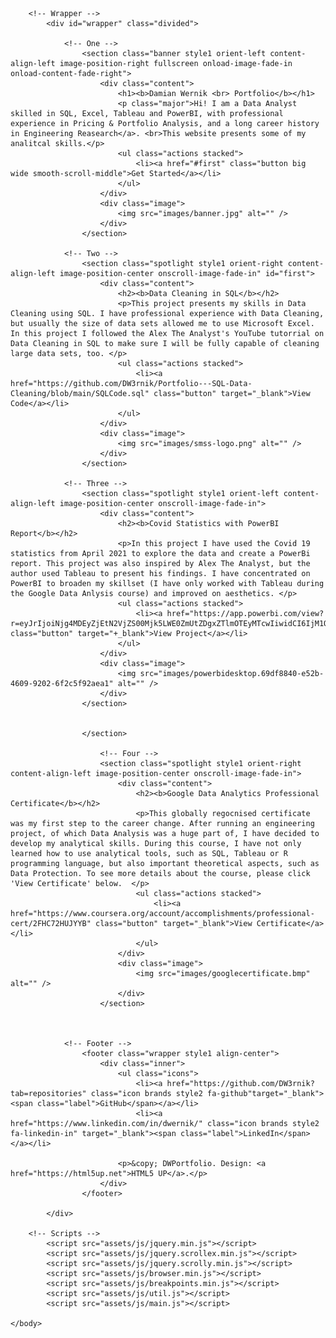<!DOCTYPE HTML>
<!--
	Story by HTML5 UP
	html5up.net | @ajlkn
	Free for personal and commercial use under the CCA 3.0 license (html5up.net/license)
-->
<html>
	<head>
		<title>Story by HTML5 UP</title>
		<meta charset="utf-8" />
		<meta name="viewport" content="width=device-width, initial-scale=1, user-scalable=no" />
		<link rel="stylesheet" href="assets/css/main.css" />
		<noscript><link rel="stylesheet" href="assets/css/noscript.css" /></noscript>
	</head>
	<body class="is-preload">

		<!-- Wrapper -->
			<div id="wrapper" class="divided">

				<!-- One -->
					<section class="banner style1 orient-left content-align-left image-position-right fullscreen onload-image-fade-in onload-content-fade-right">
						<div class="content">
							<h1><b>Damian Wernik <br> Portfolio</b></h1>
							<p class="major">Hi! I am a Data Analyst skilled in SQL, Excel, Tableau and PowerBI, with professional experience in Pricing & Portfolio Analysis, and a long career history in Engineering Reasearch</a>. <br>This website presents some of my analitcal skills.</p>
							<ul class="actions stacked">
								<li><a href="#first" class="button big wide smooth-scroll-middle">Get Started</a></li>
							</ul>
						</div>
						<div class="image">
							<img src="images/banner.jpg" alt="" />
						</div>
					</section>

				<!-- Two -->
					<section class="spotlight style1 orient-right content-align-left image-position-center onscroll-image-fade-in" id="first">
						<div class="content">
							<h2><b>Data Cleaning in SQL</b></h2>
							<p>This project presents my skills in Data Cleaning using SQL. I have professional experience with Data Cleaning, but usually the size of data sets allowed me to use Microsoft Excel. In this project I followed the Alex The Analyst's YouTube tutorrial on Data Cleaning in SQL to make sure I will be fully capable of cleaning large data sets, too. </p>
							<ul class="actions stacked">
								<li><a href="https://github.com/DW3rnik/Portfolio---SQL-Data-Cleaning/blob/main/SQLCode.sql" class="button" target="_blank">View Code</a></li>
							</ul>
						</div>
						<div class="image">
							<img src="images/smss-logo.png" alt="" />
						</div>
					</section>

				<!-- Three -->
					<section class="spotlight style1 orient-left content-align-left image-position-center onscroll-image-fade-in">
						<div class="content">
							<h2><b>Covid Statistics with PowerBI Report</b></h2>
							<p>In this project I have used the Covid 19 statistics from April 2021 to explore the data and create a PowerBi report. This project was also inspired by Alex The Analyst, but the author used Tableau to present his findings. I have concentrated on PowerBI to broaden my skillset (I have only worked with Tableau during the Google Data Anlysis course) and improved on aesthetics. </p>
							<ul class="actions stacked">
								<li><a href="https://app.powerbi.com/view?r=eyJrIjoiNjg4MDEyZjEtN2VjZS00Mjk5LWE0ZmUtZDgxZTlmOTEyMTcwIiwidCI6IjM1OTM0ZDIwLWMzMDAtNGMwNS04NzBiLTZiNjAxNmIyYTI4MSJ9&pageName=ReportSection" class="button" target="+_blank">View Project</a></li>
							</ul>
						</div>
						<div class="image">
							<img src="images/powerbidesktop.69df8840-e52b-4609-9202-6f2c5f92aea1" alt="" />
						</div>
					</section>


					</section>

						<!-- Four -->
						<section class="spotlight style1 orient-right content-align-left image-position-center onscroll-image-fade-in">
							<div class="content">
								<h2><b>Google Data Analytics Professional Certificate</b></h2>
								<p>This globally regocnised certificate was my first step to the career change. After running an engineering project, of which Data Analysis was a huge part of, I have decided to develop my analytical skills. During this course, I have not only learned how to use analytical tools, such as SQL, Tableau or R programming language, but also important theoretical aspects, such as Data Protection. To see more details about the course, please click 'View Certificate' below.  </p>
								<ul class="actions stacked">
									<li><a href="https://www.coursera.org/account/accomplishments/professional-cert/2FHC72HUJYYB" class="button" target="_blank">View Certificate</a></li>
								</ul>
							</div>
							<div class="image">
								<img src="images/googlecertificate.bmp" alt="" />
							</div>
						</section>
	

								
				<!-- Footer -->
					<footer class="wrapper style1 align-center">
						<div class="inner">
							<ul class="icons">
								<li><a href="https://github.com/DW3rnik?tab=repositories" class="icon brands style2 fa-github"target="_blank"><span class="label">GitHub</span></a></li>
								<li><a href="https://www.linkedin.com/in/dwernik/" class="icon brands style2 fa-linkedin-in" target="_blank"><span class="label">LinkedIn</span></a></li>
								
							<p>&copy; DWPortfolio. Design: <a href="https://html5up.net">HTML5 UP</a>.</p>
						</div>
					</footer>

			</div>

		<!-- Scripts -->
			<script src="assets/js/jquery.min.js"></script>
			<script src="assets/js/jquery.scrollex.min.js"></script>
			<script src="assets/js/jquery.scrolly.min.js"></script>
			<script src="assets/js/browser.min.js"></script>
			<script src="assets/js/breakpoints.min.js"></script>
			<script src="assets/js/util.js"></script>
			<script src="assets/js/main.js"></script>

	</body>
</html>
